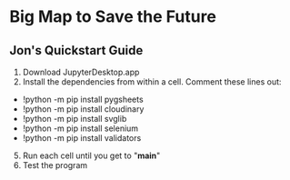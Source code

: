 # Big Map to Save the Future

## Jon's Quickstart Guide

1. Download JupyterDesktop.app 
2. Install the dependencies from within a cell. Comment these lines out:
- !python -m pip install pygsheets
- !python -m pip install cloudinary
- !python -m pip install svglib
- !python -m pip install selenium
- !python -m pip install validators
5. Run each cell until you get to "__main__"
6. Test the program 
